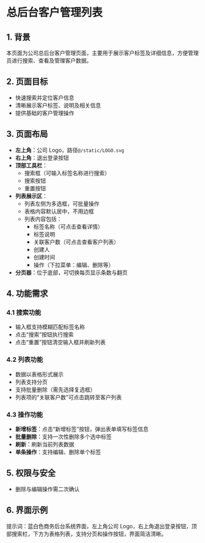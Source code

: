 # 总后台客户管理列表

## 1. 背景

本页面为公司总后台客户管理页面，主要用于展示客户标签及详细信息，方便管理员进行搜索、查看及管理客户数据。

## 2. 页面目标

- 快速搜索并定位客户信息
- 清晰展示客户标签、说明及相关信息
- 提供基础的客户管理操作

## 3. 页面布局

- **左上角**：公司 Logo，路径`@/static/LOGO.svg`
- **右上角**：退出登录按钮
- **顶部工具栏**：
  - 搜索框（可输入标签名称进行搜索）
  - 搜索按钮
  - 重置按钮
- **列表展示区**：
  - 列表左侧为多选框，可批量操作
  - 表格内容默认居中，不用边框
  - 列表内容包括：
    - 标签名称（可点击查看详情）
    - 标签说明
    - 关联客户数（可点击查看客户列表）
    - 创建人
    - 创建时间
    - 操作（下拉菜单：编辑、删除等）
- **分页器**：位于底部，可切换每页显示条数与翻页

## 4. 功能需求

### 4.1 搜索功能

- 输入框支持模糊匹配标签名称
- 点击“搜索”按钮执行搜索
- 点击“重置”按钮清空输入框并刷新列表

### 4.2 列表功能

- 数据以表格形式展示
- 列表支持分页
- 支持批量删除（需先选择复选框）
- 列表项的“关联客户数”可点击跳转至客户列表

### 4.3 操作功能

- **新增标签**：点击“新增标签”按钮，弹出表单填写标签信息
- **批量删除**：支持一次性删除多个选中标签
- **刷新**：刷新当前列表数据
- **单条操作**：支持编辑、删除单个标签

## 5. 权限与安全

- 删除与编辑操作需二次确认

## 6. 界面示例

提示词：蓝白色商务后台系统界面，左上角公司 Logo，右上角退出登录按钮，顶部搜索栏，下方为表格列表，支持分页和操作按钮，界面简洁清晰。
